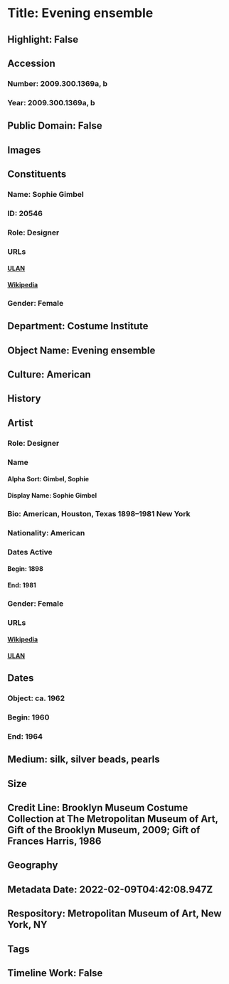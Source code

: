 # Title: Evening ensemble
## Highlight: False
## Accession
### Number: 2009.300.1369a, b
### Year: 2009.300.1369a, b
## Public Domain: False
## Images
## Constituents
### Name: Sophie Gimbel
### ID: 20546
### Role: Designer
### URLs
#### [ULAN](http://vocab.getty.edu/page/ulan/500524680)
#### [Wikipedia](https://www.wikidata.org/wiki/Q7563000)
### Gender: Female
## Department: Costume Institute
## Object Name: Evening ensemble
## Culture: American
## History
## Artist
### Role: Designer
### Name
#### Alpha Sort: Gimbel, Sophie
#### Display Name: Sophie Gimbel
### Bio: American, Houston, Texas 1898–1981 New York
### Nationality: American
### Dates Active
#### Begin: 1898
#### End: 1981
### Gender: Female
### URLs
#### [Wikipedia](https://www.wikidata.org/wiki/Q7563000)
#### [ULAN](http://vocab.getty.edu/page/ulan/500524680)
## Dates
### Object: ca. 1962
### Begin: 1960
### End: 1964
## Medium: silk, silver beads, pearls
## Size
## Credit Line: Brooklyn Museum Costume Collection at The Metropolitan Museum of Art, Gift of the Brooklyn Museum, 2009; Gift of Frances Harris, 1986
## Geography
## Metadata Date: 2022-02-09T04:42:08.947Z
## Respository: Metropolitan Museum of Art, New York, NY
## Tags
## Timeline Work: False